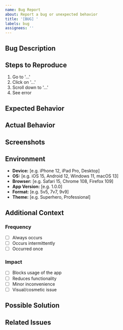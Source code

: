 ```yaml
---
name: Bug Report
about: Report a bug or unexpected behavior
title: '[BUG] '
labels: bug
assignees: ''
---
```


## Bug Description
<!-- A clear and concise description of what the bug is -->

## Steps to Reproduce
1. Go to '...'
2. Click on '...'
3. Scroll down to '...'
4. See error

## Expected Behavior
<!-- A clear and concise description of what you expected to happen -->

## Actual Behavior
<!-- A clear and concise description of what actually happened -->

## Screenshots
<!-- If applicable, add screenshots to help explain your problem -->

## Environment
<!-- Please complete the following information -->

- **Device:** [e.g. iPhone 12, iPad Pro, Desktop]
- **OS:** [e.g. iOS 15, Android 12, Windows 11, macOS 13]
- **Browser:** [e.g. Safari 15, Chrome 108, Firefox 109]
- **App Version:** [e.g. 1.0.0]
- **Format:** [e.g. 5v5, 7v7, 9v9]
- **Theme:** [e.g. Superhero, Professional]

## Additional Context
<!-- Add any other context about the problem here -->

### Frequency
- [ ] Always occurs
- [ ] Occurs intermittently
- [ ] Occurred once

### Impact
- [ ] Blocks usage of the app
- [ ] Reduces functionality
- [ ] Minor inconvenience
- [ ] Visual/cosmetic issue

## Possible Solution
<!-- If you have suggestions on how to fix the bug, please describe them here -->

## Related Issues
<!-- Link to related issues if any -->
